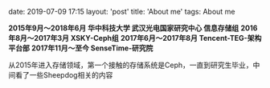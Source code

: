 date: 2019-07-09 17:15
layout: 'post'
title: 'About me'
tags: About me

**2015年9月～2018年6月 华中科技大学 武汉光电国家研究中心 信息存储组**
**2016年8月～2017年3月  XSKY-Ceph组**
**2017年6月～2017年8月  Tencent-TEG-架构平台部**
**2017年11月～至今          SenseTime-研究院**

从2015年进入存储领域，第一个接触的存储系统是Ceph，一直到研究生毕业，中间看了一些Sheepdog相关的内容

